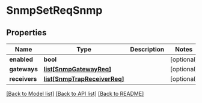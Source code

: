# SnmpSetReqSnmp

## Properties
Name | Type | Description | Notes
------------ | ------------- | ------------- | -------------
**enabled** | **bool** |  | [optional] 
**gateways** | [**list[SnmpGatewayReq]**](SnmpGatewayReq.md) |  | [optional] 
**receivers** | [**list[SnmpTrapReceiverReq]**](SnmpTrapReceiverReq.md) |  | [optional] 

[[Back to Model list]](../README.md#documentation-for-models) [[Back to API list]](../README.md#documentation-for-api-endpoints) [[Back to README]](../README.md)


